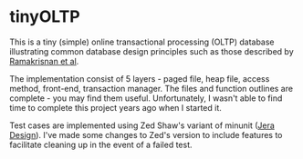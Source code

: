 tinyOLTP
========

This is a tiny (simple) online transactional processing (OLTP) database illustrating common database design principles such as those described by [Ramakrisnan et al](http://www.amazon.com/gp/product/007123151X/ref=as_li_ss_tl?ie=UTF8&camp=1789&creative=390957&creativeASIN=007123151X&linkCode=as2&tag=artfumarke-20).

The implementation consist of 5 layers - paged file, heap file, access method, front-end, transaction manager. The files and function outlines are complete - you may find them useful. Unfortunately, I wasn't able to find time to complete this project years ago when I started it.

Test cases are implemented using Zed Shaw's variant of minunit ([Jera Design](http://www.jera.com/techinfo/jtns/jtn002.html)). I've made some changes to Zed's version to include features to facilitate cleaning up in the event of a failed test.
